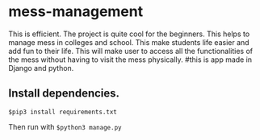 # mess-management
This is efficient.
The project is quite cool for the beginners.
This helps to manage mess in colleges and school.
This make students life easier and add fun to their life.
This will make user to access all the functionalities of the mess without having to visit the mess physically.
#this is app made in Django and python.

## Install dependencies.
  ```$pip3 install requirements.txt```
  
  
  Then run with 
  ```$python3 manage.py ```
  
  

